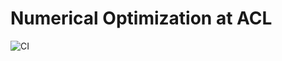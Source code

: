 # Numerical Optimization at ACL
![CI](https://github.com/UW-ACL/NumOpt.jl/actions/workflows/CI.yml/badge.svg)
